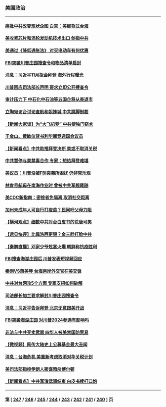 ### 美国政治
---
#### [痛批中共改变现状企图 白宫：美舰将过台海](../../pages/ncid1078159/n13801374.md) 
#### [美收紧芯片和涡轮发动机技术出口 剑指中共](../../pages/ncid1078159/n13801362.md) 
#### [美通过《降低通胀法》 对买电动车有何优惠](../../pages/ncid1078159/n13801218.md) 
#### [FBI突袭川普庄园搜查令和物品清单启封](../../pages/ncid1078159/n13801219.md) 
#### [消息：习近平11月拟会拜登 海外行程曝光](../../pages/ncid1078159/n13801224.md) 
#### [川普回应司法部长声明 要求立即公开搜查令](../../pages/ncid1078159/n13801161.md) 
#### [审计压力下 中石化中石油等五国企将从美退市](../../pages/ncid1078159/n13801151.md) 
#### [立陶宛访台讨论直航和姐妹城 中共跳脚制裁](../../pages/ncid1078159/n13801195.md) 
#### [【新闻大家谈】为“大飞机梦” 中共使独门窃术](../../pages/ncid1078159/n13801121.md) 
#### [于金山、黄敏仪背书利华娜竞选国会议员](../../pages/ncid1078159/n13800890.md) 
#### [【新闻看点】中共助推拜登决断 美或不取消关税](../../pages/ncid1078159/n13800604.md) 
#### [中共暂停与美禁毒合作 专家：想给拜登难堪](../../pages/ncid1078159/n13800862.md) 
#### [美议员：川普没被FBI突袭所困扰 仍非常乐观](../../pages/ncid1078159/n13800749.md) 
#### [林肯号航母在南海作业时 曾被中共军舰尾随](../../pages/ncid1078159/n13800709.md) 
#### [美CDC新指南：密接者免隔离 取消社交距离](../../pages/ncid1078159/n13800739.md) 
#### [加州未成年人可自行打疫苗？民间吁父母力阻](../../pages/ncid1078159/n13800711.md) 
#### [【横河观点】细数中共对台白皮书的荒唐可笑](../../pages/ncid1078159/n13800617.md) 
#### [【远见快评】比佩洛西更狠？金三胖打脸中共](../../pages/ncid1078159/n13800619.md) 
#### [【秦鹏直播】邓家少爷炫富火爆 朝鲜称抗疫胜利](../../pages/ncid1078159/n13800609.md) 
#### [FBI搜查海湖庄园后 川普发表短视频回应](../../pages/ncid1078159/n13800655.md) 
#### [秦刚VS萧美琴 台海两岸外交官在美交锋](../../pages/ncid1078159/n13800556.md) 
#### [中共对台网攻5个方面 专家支招如何破解](../../pages/ncid1078159/n13800427.md) 
#### [司法部长加兰要求解封川普庄园搜查令](../../pages/ncid1078159/n13800552.md) 
#### [消息：习近平告诉拜登 北京无意跟美开战](../../pages/ncid1078159/n13800541.md) 
#### [FBI突袭海湖庄园 对川普2024参选有影响吗](../../pages/ncid1078159/n13800411.md) 
#### [非法与中共买卖武器 四华人被美禁国防贸易](../../pages/ncid1078159/n13800431.md) 
#### [【微视频】网传大陆史上公募基金最大丑闻](../../pages/ncid1078159/n13800399.md) 
#### [消息：台海危机 美重新考虑取消对华关税计划](../../pages/ncid1078159/n13800218.md) 
#### [美司法部指控伊朗人密谋暗杀博尔顿](../../pages/ncid1078159/n13800161.md) 
#### [【新闻看点】中共军演低调结束 白皮书续打口炮](../../pages/ncid1078159/n13799806.md) 

---
#### 第 [ [247](./247.md) / [246](./246.md) / [245](./245.md) / [244](./244.md) / [243](./243.md) / [242](./242.md) / [241](./241.md) / [240](./240.md) ] 页
